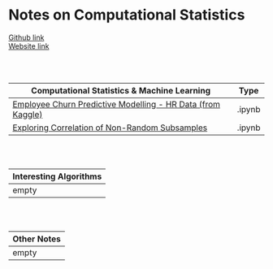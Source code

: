 
# **Notes on Computational Statistics**

[Github link](https://github.com/pra-kri)
<br/>
[Website link](https://pra-kri.github.io)

<br/>
<br/>

Computational Statistics & Machine Learning| Type|
-------------------------------------- |-------|
[Employee Churn Predictive Modelling - HR Data (from Kaggle) ](https://pra-kri.github.io/projects/ML_HR_analytics/HR_analytics_notebook)| .ipynb|
[Exploring Correlation of Non-Random Subsamples](https://pra-kri.github.io/projects/correlation_nonadditivity/corr_project)|.ipynb|


<br/>
<br/>

Interesting Algorithms                                 | 
-------------------------------------- | 
empty | 

<br/>
<br/>

Other Notes                                | 
-------------------------------------- | 
empty | 

